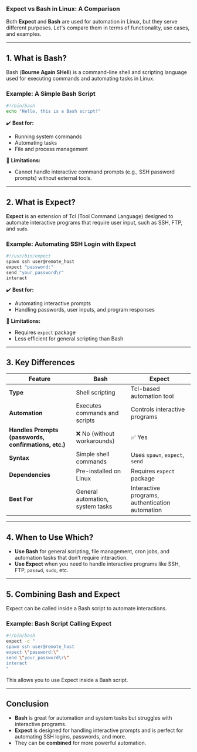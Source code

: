 ### **Expect vs Bash in Linux: A Comparison**  

Both **Expect** and **Bash** are used for automation in Linux, but they serve different purposes. Let's compare them in terms of functionality, use cases, and examples.

---

## **1. What is Bash?**
Bash (**Bourne Again SHell**) is a command-line shell and scripting language used for executing commands and automating tasks in Linux.

### **Example: A Simple Bash Script**
```bash
#!/bin/bash
echo "Hello, this is a Bash script!"
```
✔️ **Best for:**  
- Running system commands  
- Automating tasks  
- File and process management  

🚫 **Limitations:**  
- Cannot handle interactive command prompts (e.g., SSH password prompts) without external tools.  

---

## **2. What is Expect?**
**Expect** is an extension of Tcl (Tool Command Language) designed to automate interactive programs that require user input, such as SSH, FTP, and `sudo`.

### **Example: Automating SSH Login with Expect**
```bash
#!/usr/bin/expect
spawn ssh user@remote_host
expect "password:"
send "your_password\r"
interact
```
✔️ **Best for:**  
- Automating interactive prompts  
- Handling passwords, user inputs, and program responses  

🚫 **Limitations:**  
- Requires `expect` package  
- Less efficient for general scripting than Bash  

---

## **3. Key Differences**
| Feature | Bash | Expect |
|---------|------|--------|
| **Type** | Shell scripting | Tcl-based automation tool |
| **Automation** | Executes commands and scripts | Controls interactive programs |
| **Handles Prompts (passwords, confirmations, etc.)** | ❌ No (without workarounds) | ✅ Yes |
| **Syntax** | Simple shell commands | Uses `spawn`, `expect`, `send` |
| **Dependencies** | Pre-installed on Linux | Requires `expect` package |
| **Best For** | General automation, system tasks | Interactive programs, authentication automation |

---

## **4. When to Use Which?**
- **Use Bash** for general scripting, file management, cron jobs, and automation tasks that don’t require interaction.
- **Use Expect** when you need to handle interactive programs like SSH, FTP, `passwd`, `sudo`, etc.

---

## **5. Combining Bash and Expect**
Expect can be called inside a Bash script to automate interactions.

### **Example: Bash Script Calling Expect**
```bash
#!/bin/bash
expect -c "
spawn ssh user@remote_host
expect \"password:\"
send \"your_password\r\"
interact
"
```
This allows you to use Expect inside a Bash script.

---

## **Conclusion**
- **Bash** is great for automation and system tasks but struggles with interactive programs.  
- **Expect** is designed for handling interactive prompts and is perfect for automating SSH logins, passwords, and more.  
- They can be **combined** for more powerful automation.  
